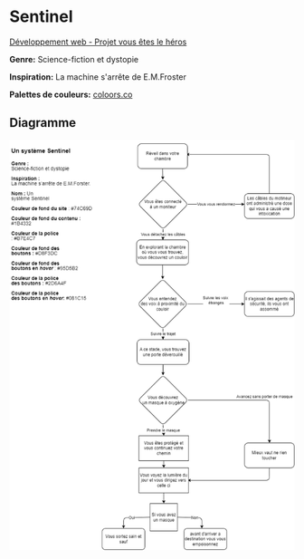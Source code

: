 # Sentinel

[Développement web - Projet vous êtes le héros](https://smnarnold.com/projets/vous-etes-le-heros)

**Genre:** Science-fiction et dystopie

**Inspiration:** La machine s'arrête de E.M.Froster

**Palettes de couleurs:** [coloors.co](https://coolors.co/palette/d8f3dc-b7e4c7-95d5b2-74c69d-52b788-40916c-2d6a4f-1b4332-081c15)

## Diagramme

![rajaratnam_prethiah_PS1 1__582-324MO](./assets/drawio/schema.png)